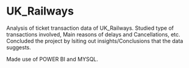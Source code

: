 # UK_Railways
Analysis of ticket transaction data of UK_Railways. Studied type of transactions involved, Main reasons of delays and Cancellations, etc.
Concluded the project by lsiting out insights/Conclusions that the data suggests.

Made use of POWER BI and MYSQL.
